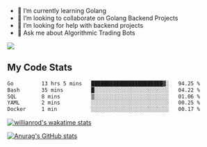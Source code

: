 
- 🌱 I’m currently learning Golang
- 👯 I’m looking to collaborate on Golang Backend Projects
- 🤔 I’m looking for help with backend projects
- 💬 Ask me about Algorithmic Trading Bots

![](https://github-profile-trophy.vercel.app/?username=kevinbarrero)

## My Code Stats

<!--START_SECTION:waka-->

```txt
Go         13 hrs 5 mins   ███████████████████████▓░   94.25 %
Bash       35 mins         █░░░░░░░░░░░░░░░░░░░░░░░░   04.22 %
SQL        8 mins          ▒░░░░░░░░░░░░░░░░░░░░░░░░   01.06 %
YAML       2 mins          ░░░░░░░░░░░░░░░░░░░░░░░░░   00.25 %
Docker     1 min           ░░░░░░░░░░░░░░░░░░░░░░░░░   00.17 %
```

<!--END_SECTION:waka-->

[![willianrod's wakatime stats](https://github-readme-stats.vercel.app/api/wakatime?username=holdandup&layout=compact&theme=react&custom_title=Wakatime%20All%20Time%20Stats&langs_count=8)](https://github.com/anuraghazra/github-readme-stats)

[![Anurag's GitHub stats](https://github-readme-stats.vercel.app/api?username=Kevinbarrero)](https://github.com/anuraghazra/github-readme-stats)




